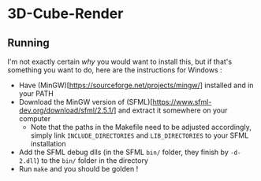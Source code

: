 # 3D-Cube-Render
## Running
I'm not exactly certain *why* you would want to install this, but if that's something you want to do, here are the instructions for Windows :

- Have (MinGW)[https://sourceforge.net/projects/mingw/] installed and in your PATH
- Download the MinGW version of (SFML)[https://www.sfml-dev.org/download/sfml/2.5.1/] and extract it somewhere on your computer
  - Note that the paths in the Makefile need to be adjusted accordingly, simply link `INCLUDE_DIRECTORIES` and `LIB_DIRECTORIES` to your SFML installation
- Add the SFML debug dlls (in the SFML `bin/` folder, they finish by `-d-2.dll`) to the `bin/` folder in the directory
- Run `make` and you should be golden !
